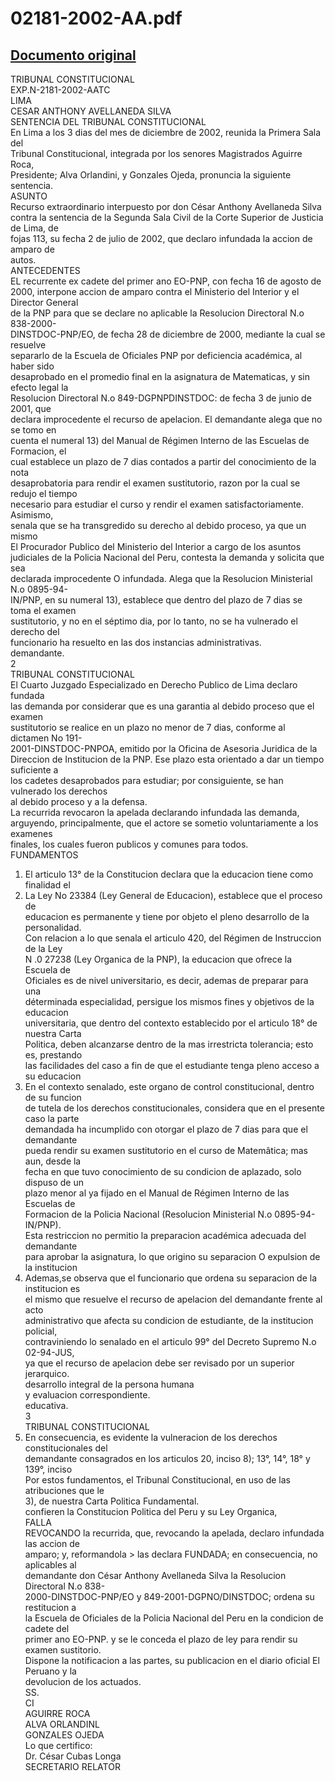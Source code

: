
02181-2002-AA.pdf
=================
  
[Documento original](https://tc.gob.pe/jurisprudencia/2003/02181-2002-AA.pdf)  
---  
TRIBUNAL CONSTITUCIONAL  
EXP.N-2181-2002-AATC  
LIMA  
CESAR ANTHONY AVELLANEDA SILVA  
SENTENCIA DEL TRIBUNAL CONSTITUCIONAL  
En Lima a los 3 dias del mes de diciembre de 2002, reunida la Primera Sala del  
Tribunal Constitucional, integrada por los senores Magistrados Aguirre Roca,  
Presidente; Alva Orlandini, y Gonzales Ojeda, pronuncia la siguiente sentencia.  
ASUNTO  
Recurso extraordinario interpuesto por don César Anthony Avellaneda Silva  
contra la sentencia de la Segunda Sala Civil de la Corte Superior de Justicia de Lima, de  
fojas 113, su fecha 2 de julio de 2002, que declaro infundada la accion de amparo de  
autos.  
ANTECEDENTES  
EL recurrente ex cadete del primer ano EO-PNP, con fecha 16 de agosto de  
2000, interpone accion de amparo contra el Ministerio del Interior y el Director General  
de la PNP para que se declare no aplicable la Resolucion Directoral N.o 838-2000-  
DINSTDOC-PNP/EO, de fecha 28 de diciembre de 2000, mediante la cual se resuelve  
separarlo de la Escuela de Oficiales PNP por deficiencia académica, al haber sido  
desaprobado en el promedio final en la asignatura de Matematicas, y sin efecto legal la  
Resolucion Directoral N.o 849-DGPNPDINSTDOC: de fecha 3 de junio de 2001, que  
declara improcedente el recurso de apelacion. El demandante alega que no se tomo en  
cuenta el numeral 13) del Manual de Régimen Interno de las Escuelas de Formacion, el  
cual establece un plazo de 7 dias contados a partir del conocimiento de la nota  
desaprobatoria para rendir el examen sustitutorio, razon por la cual se redujo el tiempo  
necesario para estudiar el curso y rendir el examen satisfactoriamente. Asimismo,  
senala que se ha transgredido su derecho al debido proceso, ya que un mismo  
El Procurador Publico del Ministerio del Interior a cargo de los asuntos  
judiciales de la Policia Nacional del Peru, contesta la demanda y solicita que sea  
declarada improcedente O infundada. Alega que la Resolucion Ministerial N.o 0895-94-  
IN/PNP, en su numeral 13), establece que dentro del plazo de 7 dias se toma el examen  
sustitutorio, y no en el séptimo dia, por lo tanto, no se ha vulnerado el derecho del  
funcionario ha resuelto en las dos instancias administrativas.  
demandante.  
2  
TRIBUNAL CONSTITUCIONAL  
El Cuarto Juzgado Especializado en Derecho Publico de Lima declaro fundada  
las demanda por considerar que es una garantia al debido proceso que el examen  
sustitutorio se realice en un plazo no menor de 7 dias, conforme al dictamen No 191-  
2001-DINSTDOC-PNPOA, emitido por la Oficina de Asesoria Juridica de la  
Direccion de Institucion de la PNP. Ese plazo esta orientado a dar un tiempo suficiente a  
los cadetes desaprobados para estudiar; por consiguiente, se han vulnerado los derechos  
al debido proceso y a la defensa.  
La recurrida revocaron la apelada declarando infundada las demanda,  
arguyendo, principalmente, que el actore se sometio voluntariamente a los examenes  
finales, los cuales fueron publicos y comunes para todos.  
FUNDAMENTOS  
1. El articulo 13° de la Constitucion declara que la educacion tiene como finalidad el  
2. La Ley No 23384 (Ley General de Educacion), establece que el proceso de  
educacion es permanente y tiene por objeto el pleno desarrollo de la personalidad.  
Con relacion a lo que senala el articulo 420, del Régimen de Instruccion de la Ley  
N .0 27238 (Ley Organica de la PNP), la educacion que ofrece la Escuela de  
Oficiales es de nivel universitario, es decir, ademas de preparar para una  
déterminada especialidad, persigue los mismos fines y objetivos de la educacion  
universitaria, que dentro del contexto establecido por el articulo 18° de nuestra Carta  
Politica, deben alcanzarse dentro de la mas irrestricta tolerancia; esto es, prestando  
las facilidades del caso a fin de que el estudiante tenga pleno acceso a su educacion  
3. En el contexto senalado, este organo de control constitucional, dentro de su funcion  
de tutela de los derechos constitucionales, considera que en el presente caso la parte  
demandada ha incumplido con otorgar el plazo de 7 dias para que el demandante  
pueda rendir su examen sustitutorio en el curso de Matemâtica; mas aun, desde la  
fecha en que tuvo conocimiento de su condicion de aplazado, solo dispuso de un  
plazo menor al ya fijado en el Manual de Régimen Interno de las Escuelas de  
Formacion de la Policia Nacional (Resolucion Ministerial N.o 0895-94-IN/PNP).  
Esta restriccion no permitio la preparacion académica adecuada del demandante  
para aprobar la asignatura, lo que origino su separacion O expulsion de la institucion  
4. Ademas,se observa que el funcionario que ordena su separacion de la institucion es  
el mismo que resuelve el recurso de apelacion del demandante frente al acto  
administrativo que afecta su condicion de estudiante, de la institucion policial,  
contraviniendo lo senalado en el articulo 99° del Decreto Supremo N.o 02-94-JUS,  
ya que el recurso de apelacion debe ser revisado por un superior jerarquico.  
desarrollo integral de la persona humana  
y evaluacion correspondiente.  
educativa.  
3  
TRIBUNAL CONSTITUCIONAL  
5. En consecuencia, es evidente la vulneracion de los derechos constitucionales del  
demandante consagrados en los articulos 20, inciso 8); 13°, 14°, 18° y 139°, inciso  
Por estos fundamentos, el Tribunal Constitucional, en uso de las atribuciones que le  
3), de nuestra Carta Politica Fundamental.  
confieren la Constitucion Politica del Peru y su Ley Organica,  
FALLA  
REVOCANDO la recurrida, que, revocando la apelada, declaro infundada las accion de  
amparo; y, reformandola > las declara FUNDADA; en consecuencia, no aplicables al  
demandante don César Anthony Avellaneda Silva la Resolucion Directoral N.o 838-  
2000-DINSTDOC-PNP/EO y 849-2001-DGPNO/DINSTDOC; ordena su restitucion a  
la Escuela de Oficiales de la Policia Nacional del Peru en la condicion de cadete del  
primer ano EO-PNP. y se le conceda el plazo de ley para rendir su examen sustitorio.  
Dispone la notificacion a las partes, su publicacion en el diario oficial El Peruano y la  
devolucion de los actuados.  
SS.  
CI  
AGUIRRE ROCA  
ALVA ORLANDINL  
GONZALES OJEDA  
Lo que certifico:  
Dr. César Cubas Longa  
SECRETARIO RELATOR